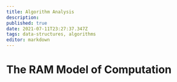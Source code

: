 ```yaml
---
title: Algorithm Analysis
description: 
published: true
date: 2021-07-11T23:27:37.347Z
tags: data-structures, algorithms
editor: markdown
---
```


# The RAM Model of Computation